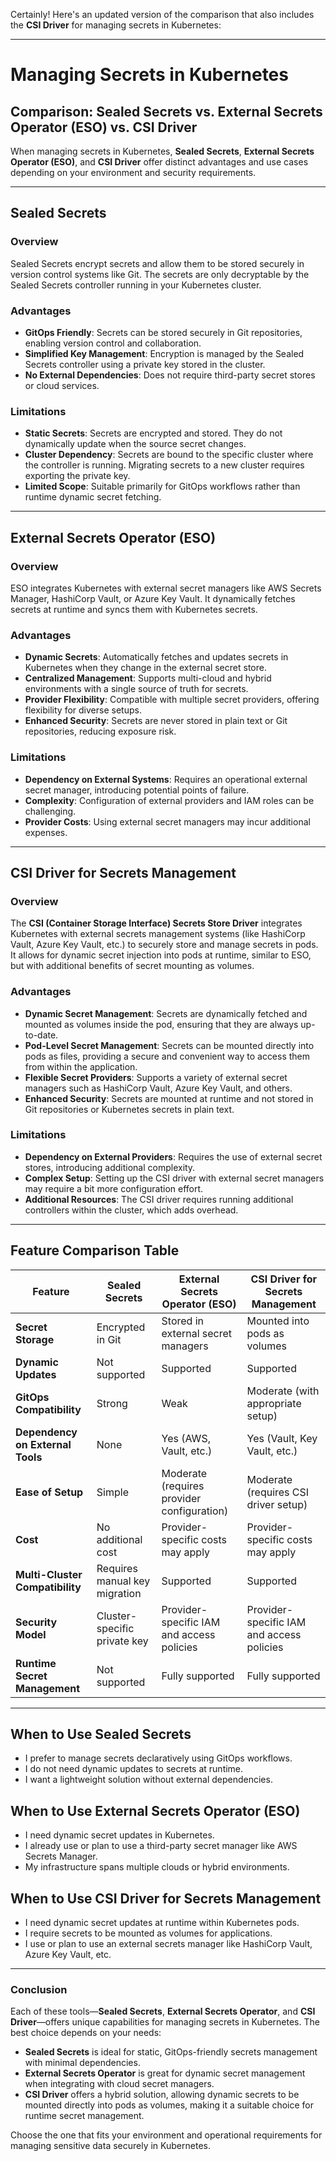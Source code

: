 Certainly! Here's an updated version of the comparison that also includes the **CSI Driver** for managing secrets in Kubernetes:

---

# **Managing Secrets in Kubernetes**

## **Comparison: Sealed Secrets vs. External Secrets Operator (ESO) vs. CSI Driver**

When managing secrets in Kubernetes, **Sealed Secrets**, **External Secrets Operator (ESO)**, and **CSI Driver** offer distinct advantages and use cases depending on your environment and security requirements.

---

## **Sealed Secrets**

### **Overview**  
Sealed Secrets encrypt secrets and allow them to be stored securely in version control systems like Git. The secrets are only decryptable by the Sealed Secrets controller running in your Kubernetes cluster.

### **Advantages**  
- **GitOps Friendly**: Secrets can be stored securely in Git repositories, enabling version control and collaboration.  
- **Simplified Key Management**: Encryption is managed by the Sealed Secrets controller using a private key stored in the cluster.  
- **No External Dependencies**: Does not require third-party secret stores or cloud services.  

### **Limitations**  
- **Static Secrets**: Secrets are encrypted and stored. They do not dynamically update when the source secret changes.  
- **Cluster Dependency**: Secrets are bound to the specific cluster where the controller is running. Migrating secrets to a new cluster requires exporting the private key.  
- **Limited Scope**: Suitable primarily for GitOps workflows rather than runtime dynamic secret fetching.  

---

## **External Secrets Operator (ESO)**

### **Overview**  
ESO integrates Kubernetes with external secret managers like AWS Secrets Manager, HashiCorp Vault, or Azure Key Vault. It dynamically fetches secrets at runtime and syncs them with Kubernetes secrets.

### **Advantages**  
- **Dynamic Secrets**: Automatically fetches and updates secrets in Kubernetes when they change in the external secret store.  
- **Centralized Management**: Supports multi-cloud and hybrid environments with a single source of truth for secrets.  
- **Provider Flexibility**: Compatible with multiple secret providers, offering flexibility for diverse setups.  
- **Enhanced Security**: Secrets are never stored in plain text or Git repositories, reducing exposure risk.  

### **Limitations**  
- **Dependency on External Systems**: Requires an operational external secret manager, introducing potential points of failure.  
- **Complexity**: Configuration of external providers and IAM roles can be challenging.  
- **Provider Costs**: Using external secret managers may incur additional expenses.  

---

## **CSI Driver for Secrets Management**

### **Overview**  
The **CSI (Container Storage Interface) Secrets Store Driver** integrates Kubernetes with external secrets management systems (like HashiCorp Vault, Azure Key Vault, etc.) to securely store and manage secrets in pods. It allows for dynamic secret injection into pods at runtime, similar to ESO, but with additional benefits of secret mounting as volumes.

### **Advantages**  
- **Dynamic Secret Management**: Secrets are dynamically fetched and mounted as volumes inside the pod, ensuring that they are always up-to-date.  
- **Pod-Level Secret Management**: Secrets can be mounted directly into pods as files, providing a secure and convenient way to access them from within the application.  
- **Flexible Secret Providers**: Supports a variety of external secret managers such as HashiCorp Vault, Azure Key Vault, and others.  
- **Enhanced Security**: Secrets are mounted at runtime and not stored in Git repositories or Kubernetes secrets in plain text.

### **Limitations**  
- **Dependency on External Providers**: Requires the use of external secret stores, introducing additional complexity.  
- **Complex Setup**: Setting up the CSI driver with external secret managers may require a bit more configuration effort.  
- **Additional Resources**: The CSI driver requires running additional controllers within the cluster, which adds overhead.

---

## **Feature Comparison Table**

| Feature                        | Sealed Secrets                       | External Secrets Operator (ESO)          | CSI Driver for Secrets Management    |
|--------------------------------|---------------------------------------|-------------------------------------------|--------------------------------------|
| **Secret Storage**             | Encrypted in Git                     | Stored in external secret managers        | Mounted into pods as volumes         |
| **Dynamic Updates**            | Not supported                        | Supported                                 | Supported                            |
| **GitOps Compatibility**       | Strong                               | Weak                                      | Moderate (with appropriate setup)    |
| **Dependency on External Tools**| None                                | Yes (AWS, Vault, etc.)                    | Yes (Vault, Key Vault, etc.)         |
| **Ease of Setup**              | Simple                               | Moderate (requires provider configuration)| Moderate (requires CSI driver setup) |
| **Cost**                       | No additional cost                   | Provider-specific costs may apply         | Provider-specific costs may apply    |
| **Multi-Cluster Compatibility**| Requires manual key migration        | Supported                                 | Supported                            |
| **Security Model**             | Cluster-specific private key         | Provider-specific IAM and access policies | Provider-specific IAM and access policies |
| **Runtime Secret Management**  | Not supported                        | Fully supported                           | Fully supported                      |

---

## **When to Use Sealed Secrets**
- I prefer to manage secrets declaratively using GitOps workflows.  
- I do not need dynamic updates to secrets at runtime.  
- I want a lightweight solution without external dependencies.  

## **When to Use External Secrets Operator (ESO)**
- I need dynamic secret updates in Kubernetes.  
- I already use or plan to use a third-party secret manager like AWS Secrets Manager.  
- My infrastructure spans multiple clouds or hybrid environments.  

## **When to Use CSI Driver for Secrets Management**
- I need dynamic secret updates at runtime within Kubernetes pods.  
- I require secrets to be mounted as volumes for applications.  
- I use or plan to use an external secrets manager like HashiCorp Vault, Azure Key Vault, etc.

---

### **Conclusion**

Each of these tools—**Sealed Secrets**, **External Secrets Operator**, and **CSI Driver**—offers unique capabilities for managing secrets in Kubernetes. The best choice depends on your needs:

- **Sealed Secrets** is ideal for static, GitOps-friendly secrets management with minimal dependencies.
- **External Secrets Operator** is great for dynamic secret management when integrating with cloud secret managers.
- **CSI Driver** offers a hybrid solution, allowing dynamic secrets to be mounted directly into pods as volumes, making it a suitable choice for runtime secret management.

Choose the one that fits your environment and operational requirements for managing sensitive data securely in Kubernetes.